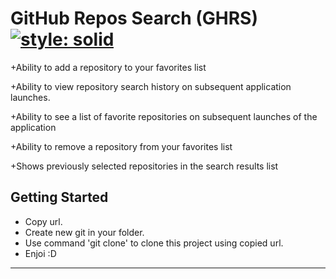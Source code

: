 # GitHub Repos Search (GHRS) [![style: solid](https://img.shields.io/badge/style-solid-orange)](https://pub.dev/packages/solid_lints)

+Ability to add a repository to your favorites list

+Ability to view repository search history on subsequent application launches.

+Ability to see a list of favorite repositories on subsequent launches of the application

+Ability to remove a repository from your favorites list

+Shows previously selected repositories in the search results list

## Getting Started

+ Copy url.
+ Create new git in your folder.
+ Use command 'git clone' to clone this project using copied url.
+ Enjoi :D

---